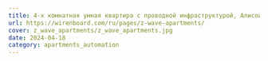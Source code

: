 ```yaml
---
title: 4-х комнатная умная квартира с проводной инфраструктурой, Алисой и Z-Wave
url: https://wirenboard.com/ru/pages/z-wave-apartments/
cover: z_wave_apartments/z_wave_apartments.jpg
date: 2024-04-18
category: apartments_automation
---
```

